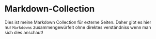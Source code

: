 # Markdown-Collection

Dies ist meine Markdown Collection für externe Seiten.
Daher gibt es hier nur `Markdowns` zusammengewürfelt ohne direktes verständniss wenn man sich dies anschaut!